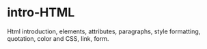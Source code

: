 # intro-HTML
Html introduction, elements, attributes, paragraphs, style formatting, quotation, color and CSS, link, form.

